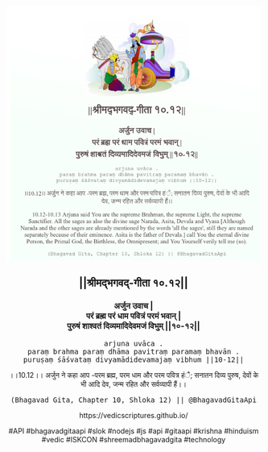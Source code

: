 <img src="../../asset/BG_10_12.png"/>
<center><h2>||श्रीमद्‍भगवद्‍-गीता १०.१२||</h2>
<h3>अर्जुन उवाच |<br/>परं ब्रह्म परं धाम पवित्रं परमं भवान् |<br/>पुरुषं शाश्वतं दिव्यमादिदेवमजं विभुम् ||१०-१२||</h3>
<pre>arjuna uvāca .<br/>paraṃ brahma paraṃ dhāma pavitraṃ paramaṃ bhavān .<br/>puruṣaṃ śāśvataṃ divyamādidevamajaṃ vibhum ||10-12||</pre>
<p>।।10.12।। अर्जुन ने कहा आप -परम ब्रह्म, परम धाम और परम पवित्र हंै; सनातन दिव्य पुरुष, देवों के भी आदि देव, जन्म रहित और सर्वव्यापी हैं।।</p>
<pre>(Bhagavad Gita, Chapter 10, Shloka 12) || @BhagavadGitaApi</pre><p>https://vedicscriptures.github.io/</p><p>#API #bhagavadgitaapi #slok #nodejs #js #api #gitaapi #krishna #hinduism #vedic #ISKCON #shreemadbhagavadgita #technology</p></center>